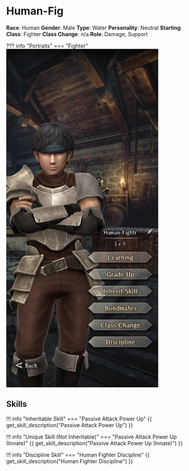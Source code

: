 # Human-Fig

**Race**: Human
**Gender**: Male
**Type**: Water
**Personality**: Neutral
**Starting Class**: Fighter
**Class Change**: n/a
**Role**: Damage, Support

??? info "Portraits"
    === "Fighter"
        ![](../img/human-fig-fighter.jpg)

## Skills

!!! info "Inheritable Skill"
    === "Passive Attack Power Up"
        {{ get_skill_description("Passive Attack Power Up") }}

!!! info "Unique Skill (Not Inheritable)"
    === "Passive Attack Power Up (Innate)"
        {{ get_skill_description("Passive Attack Power Up (Innate)") }}

!!! info "Discipline Skill"
    === "Human Fighter Discipline"
        {{ get_skill_description("Human Fighter Discipline") }}

